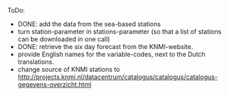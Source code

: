 ToDo:

  - DONE: add the data from the sea-based stations
  - turn station-parameter in stations-parameter (so that a list of stations can be downloaded in one call)
  - DONE: retrieve the six day forecast from the KNMI-website.
  - provide English names for the variable-codes, next to the Dutch translations.
  - change source of KNMI stations to http://projects.knmi.nl/datacentrum/catalogus/catalogus/catalogus-gegevens-overzicht.html
